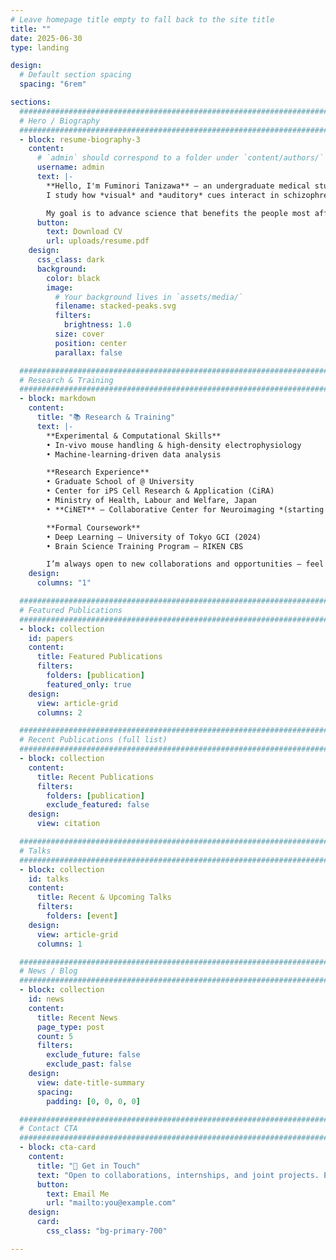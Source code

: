 ```yaml
---
# Leave homepage title empty to fall back to the site title
title: ""
date: 2025-06-30
type: landing

design:
  # Default section spacing
  spacing: "6rem"

sections:
  #######################################################################
  # Hero / Biography
  #######################################################################
  - block: resume-biography-3
    content:
      # `admin` should correspond to a folder under `content/authors/`
      username: admin
      text: |-
        **Hello, I'm Fuminori Tanizawa** — an undergraduate medical student at **@ University Faculty of Medicine**.  
        I study how *visual* and *auditory* cues interact in schizophrenia, using both **dry** (computational) and **wet** (in-vivo) approaches.

        My goal is to advance science that benefits the people most affected by disease — communities often overlooked by mainstream research and healthcare.
      button:
        text: Download CV
        url: uploads/resume.pdf
    design:
      css_class: dark
      background:
        color: black
        image:
          # Your background lives in `assets/media/`
          filename: stacked-peaks.svg
          filters:
            brightness: 1.0
          size: cover
          position: center
          parallax: false

  #######################################################################
  # Research & Training
  #######################################################################
  - block: markdown
    content:
      title: "📚 Research & Training"
      text: |-
        **Experimental & Computational Skills**  
        • In-vivo mouse handling & high-density electrophysiology  
        • Machine-learning-driven data analysis  

        **Research Experience**  
        • Graduate School of @ University  
        • Center for iPS Cell Research & Application (CiRA)  
        • Ministry of Health, Labour and Welfare, Japan  
        • **CiNET** – Collaborative Center for Neuroimaging *(starting soon)*  

        **Formal Coursework**  
        • Deep Learning — University of Tokyo GCI (2024)  
        • Brain Science Training Program — RIKEN CBS  

        I’m always open to new collaborations and opportunities — feel free to reach out!
    design:
      columns: "1"

  #######################################################################
  # Featured Publications
  #######################################################################
  - block: collection
    id: papers
    content:
      title: Featured Publications
      filters:
        folders: [publication]
        featured_only: true
    design:
      view: article-grid
      columns: 2

  #######################################################################
  # Recent Publications (full list)
  #######################################################################
  - block: collection
    content:
      title: Recent Publications
      filters:
        folders: [publication]
        exclude_featured: false
    design:
      view: citation

  #######################################################################
  # Talks
  #######################################################################
  - block: collection
    id: talks
    content:
      title: Recent & Upcoming Talks
      filters:
        folders: [event]
    design:
      view: article-grid
      columns: 1

  #######################################################################
  # News / Blog
  #######################################################################
  - block: collection
    id: news
    content:
      title: Recent News
      page_type: post
      count: 5
      filters:
        exclude_future: false
        exclude_past: false
    design:
      view: date-title-summary
      spacing:
        padding: [0, 0, 0, 0]

  #######################################################################
  # Contact CTA
  #######################################################################
  - block: cta-card
    content:
      title: "🤝 Get in Touch"
      text: "Open to collaborations, internships, and joint projects. Email me anytime."
      button:
        text: Email Me
        url: "mailto:you@example.com"
    design:
      card:
        css_class: "bg-primary-700"

---
```


